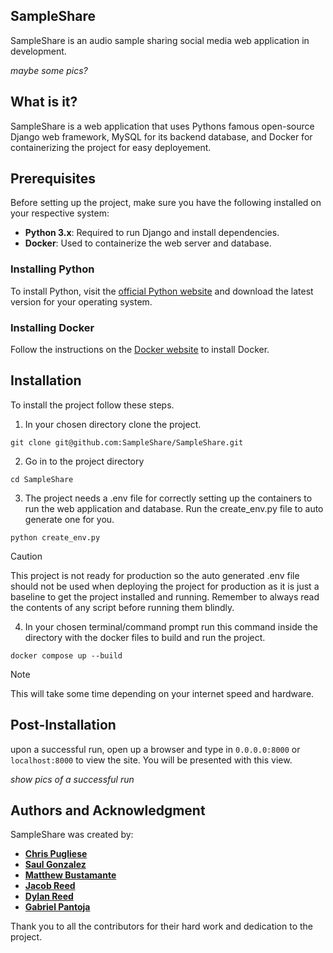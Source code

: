## **SampleShare**
SampleShare is an audio sample sharing social media web application in development. 

*maybe some pics?*

## **What is it?**
SampleShare is a web application that uses Pythons famous open-source Django web framework, MySQL for its backend database, and Docker for containerizing the project for easy deployement. 

## Prerequisites

Before setting up the project, make sure you have the following installed on your respective system:

- **Python 3.x**: Required to run Django and install dependencies.
- **Docker**: Used to containerize the web server and database.

### Installing Python
To install Python, visit the [official Python website](https://www.python.org/downloads/) and download the latest version for your operating system.

### Installing Docker
Follow the instructions on the [Docker website](https://docs.docker.com/get-docker/) to install Docker.

## **Installation**
To install the project follow these steps.

1. In your chosen directory clone the project.
```
git clone git@github.com:SampleShare/SampleShare.git
```
2. Go in to the project directory 
```
cd SampleShare
```
3. The project needs a .env file for correctly setting up the containers to run the web application and database. Run the create_env.py file to auto generate one for you.
```
python create_env.py
```
> [!caution] 
> This project is not ready for production so the auto generated .env file should not be used when deploying the project for production as it is just a baseline to get the project installed and running. Remember to always read the contents of any script before running them blindly.

4. In your chosen terminal/command prompt run this command inside the directory with the docker files to build and run the project.
```
docker compose up --build
```
> [!note] 
> This will take some time depending on your internet speed and hardware.

## **Post-Installation**
upon a successful run, open up a browser and type in 
`
0.0.0.0:8000
`
or 
`
localhost:8000
`
to view the site. You will be presented with this view.

*show pics of a successful run*

## **Authors and Acknowledgment**

SampleShare was created by:

- **[Chris Pugliese](https://github.com/chrispugliese)**
- **[Saul Gonzalez](https://github.com/saul178)**
- **[Matthew Bustamante](https://github.com/Matthew-Bustamante)**
- **[Jacob Reed](https://github.com/BeachPeddler)**
- **[Dylan Reed](https://github.com/DylanCReed)**
- **[Gabriel Pantoja](https://github.com/Jeze2)**

Thank you to all the contributors for their hard work and dedication to the project.


